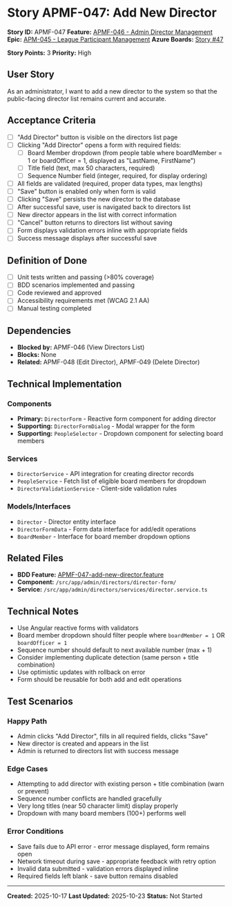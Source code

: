 # Story APMF-047: Add New Director

**Story ID:** APMF-047
**Feature:** [APMF-046 - Admin Director Management](../features/apm/APMF-046-director-management.md)
**Epic:** [APM-045 - League Participant Management](../epics/APM-045-admin-people-management.md)
**Azure Boards:** [Story #47](https://dev.azure.com/rsalit1516/Hoops/_workitems/edit/47)

**Story Points:** 3
**Priority:** High

## User Story

As an administrator, I want to add a new director to the system so that the public-facing director list remains current and accurate.

## Acceptance Criteria

- [ ] "Add Director" button is visible on the directors list page
- [ ] Clicking "Add Director" opens a form with required fields:
  - [ ] Board Member dropdown (from people table where boardMember = 1 or boardOfficer = 1, displayed as "LastName, FirstName")
  - [ ] Title field (text, max 50 characters, required)
  - [ ] Sequence Number field (integer, required, for display ordering)
- [ ] All fields are validated (required, proper data types, max lengths)
- [ ] "Save" button is enabled only when form is valid
- [ ] Clicking "Save" persists the new director to the database
- [ ] After successful save, user is navigated back to directors list
- [ ] New director appears in the list with correct information
- [ ] "Cancel" button returns to directors list without saving
- [ ] Form displays validation errors inline with appropriate fields
- [ ] Success message displays after successful save

## Definition of Done

- [ ] Unit tests written and passing (>80% coverage)
- [ ] BDD scenarios implemented and passing
- [ ] Code reviewed and approved
- [ ] Accessibility requirements met (WCAG 2.1 AA)
- [ ] Manual testing completed

## Dependencies

- **Blocked by:** APMF-046 (View Directors List)
- **Blocks:** None
- **Related:** APMF-048 (Edit Director), APMF-049 (Delete Director)

## Technical Implementation

### Components

- **Primary:** `DirectorForm` - Reactive form component for adding director
- **Supporting:** `DirectorFormDialog` - Modal wrapper for the form
- **Supporting:** `PeopleSelector` - Dropdown component for selecting board members

### Services

- `DirectorService` - API integration for creating director records
- `PeopleService` - Fetch list of eligible board members for dropdown
- `DirectorValidationService` - Client-side validation rules

### Models/Interfaces

- `Director` - Director entity interface
- `DirectorFormData` - Form data interface for add/edit operations
- `BoardMember` - Interface for board member dropdown options

## Related Files

- **BDD Feature:** [APMF-047-add-new-director.feature](../features/apm/APMF-047-add-new-director.feature)
- **Component:** `/src/app/admin/directors/director-form/`
- **Service:** `/src/app/admin/directors/services/director.service.ts`

## Technical Notes

- Use Angular reactive forms with validators
- Board member dropdown should filter people where `boardMember = 1` OR `boardOfficer = 1`
- Sequence number should default to next available number (max + 1)
- Consider implementing duplicate detection (same person + title combination)
- Use optimistic updates with rollback on error
- Form should be reusable for both add and edit operations

## Test Scenarios

### Happy Path

- Admin clicks "Add Director", fills in all required fields, clicks "Save"
- New director is created and appears in the list
- Admin is returned to directors list with success message

### Edge Cases

- Attempting to add director with existing person + title combination (warn or prevent)
- Sequence number conflicts are handled gracefully
- Very long titles (near 50 character limit) display properly
- Dropdown with many board members (100+) performs well

### Error Conditions

- Save fails due to API error - error message displayed, form remains open
- Network timeout during save - appropriate feedback with retry option
- Invalid data submitted - validation errors displayed inline
- Required fields left blank - save button remains disabled

---

**Created:** 2025-10-17
**Last Updated:** 2025-10-23
**Status:** Not Started
